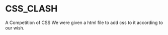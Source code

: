 # CSS_CLASH
A Competition of CSS 
We were given a html file to add css to it according to our wish.
